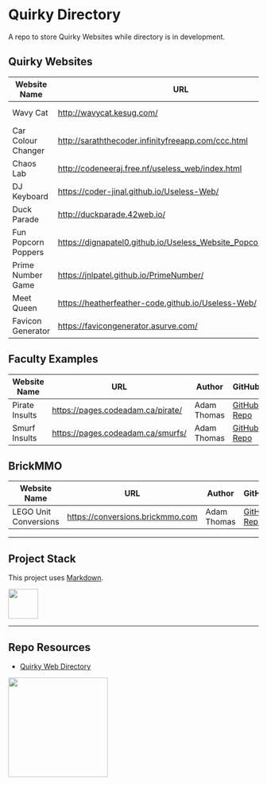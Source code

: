 # Quirky Directory

A repo to store Quirky Websites while directory is in development. 

## Quirky Websites

| Website Name | URL | Author | GitHub |
| --- | --- | --- | --- |
| Wavy Cat | http://wavycat.kesug.com/ | Sonia | [GitHub Repo](https://github.com/sonia02020202/useless) | 
| Car Colour Changer | http://saraththecoder.infinityfreeapp.com/ccc.html | Sarath | [GitHub Repo](https://github.com/Revokid/Useless_Website) |
| Chaos Lab | http://codeneeraj.free.nf/useless_web/index.html | Neeraj | [GitHub Repo](https://github.com/NeerajCR7-web/useless-website) |
| DJ Keyboard | https://coder-jinal.github.io/Useless-Web/ | Jinal | [GitHub Repo](https://coder-jinal.github.io/Useless-Web/) |
| Duck Parade | http://duckparade.42web.io/ | Seranilavan | [GitHub Repo](https://github.com/Nilavan07/Useless-Website) |
| Fun Popcorn Poppers | https://dignapatel0.github.io/Useless_Website_Popcorn_Poppers/ | Digna | [GitHub Repo](https://github.com/dignapatel0/Useless_Website_Popcorn_Poppers) |
| Prime Number Game | https://jnlpatel.github.io/PrimeNumber/ | Jinalkumari | [GitHub Repo](https://github.com/Jnlpatel/PrimeNumber) |
| Meet Queen | https://heatherfeather-code.github.io/Useless-Web/ | Heather | [GitHub Repo](https://github.com/heatherfeather-code/Useless-Web) |
| Favicon Generator | https://favicongenerator.asurve.com/ | Adil | |

## Faculty Examples

| Website Name | URL | Author | GitHub |
| --- | --- | --- | --- |
| Pirate Insults | https://pages.codeadam.ca/pirate/ | Adam Thomas | [GitHub Repo](https://github.com/codeadamca/javascript-pirate-api) |
| Smurf Insults | https://pages.codeadam.ca/smurfs/ | Adam Thomas | [GitHub Repo](https://github.com/codeadamca/api-smurfs) |

## BrickMMO

| Website Name | URL | Author | GitHub |
| --- | --- | --- | --- |
| LEGO Unit Conversions | https://conversions.brickmmo.com | Adam Thomas | [GitHub Repo](https://github.com/BrickMMO/conversions-v3) |

---

## Project Stack

This project uses [Markdown](https://daringfireball.net/projects/markdown/).

<img src="https://console.codeadam.ca/api/image/markdown" width="60">

---

## Repo Resources

* [Quirky Web Directory](https://quirky.codeadam.ca)
  
<a href="https://codeadam.ca">
<img src="https://cdn.codeadam.ca/images@1.0.0/codeadam-logo-coloured-horizontal.png" width="200">
</a>
